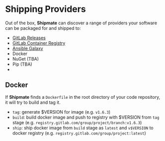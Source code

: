 # Shipping Providers

Out of the box, **Shipmate** can discover a range of providers your software can be packaged for and shipped to:

- [GitLab Releases](https://docs.gitlab.com/ee/user/project/releases/)
- [GitLab Container Registry](https://docs.gitlab.com/ee/user/packages/container_registry/)
- [Ansible Galaxy](https://galaxy.ansible.com/)
- Docker
- NuGet (TBA)
- Pip (TBA)
- 

## Docker

If **Shipmate** finds a `Dockerfile` in the root directory of your code repository, it will try to build and tag it.

- `tag`: generate $VERSION for image (e.g. `v1.6.3`)
- `build`: build docker image and push to registry with $VERSION from `tag` stage (e.g. `registry.gitlab.com/group/project/branch:v1.6.3`)
- `ship`: ship docker image from `build` stage as `latest` and `v$VERSION` to docker registry (e.g. `registry.gitlab.com/group/project:latest`)